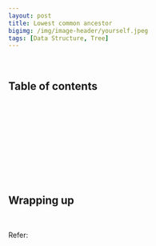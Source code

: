 ```yaml
---
layout: post
title: Lowest common ancestor
bigimg: /img/image-header/yourself.jpeg
tags: [Data Structure, Tree]
---
```





<br>

## Table of contents





<br>

## 






<br>

## 






<br>

## 





<br>

## Wrapping up




<br>

Refer:

